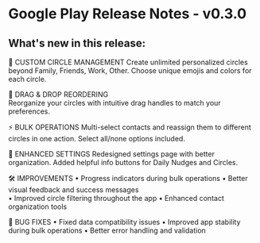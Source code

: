 # Google Play Release Notes - v0.3.0

## What's new in this release:

🎉 CUSTOM CIRCLE MANAGEMENT
Create unlimited personalized circles beyond Family, Friends, Work, Other. Choose unique emojis and colors for each circle.

🔄 DRAG & DROP REORDERING  
Reorganize your circles with intuitive drag handles to match your preferences.

⚡ BULK OPERATIONS
Multi-select contacts and reassign them to different circles in one action. Select all/none options included.

🎨 ENHANCED SETTINGS
Redesigned settings page with better organization. Added helpful info buttons for Daily Nudges and Circles.

🛠️ IMPROVEMENTS
• Progress indicators during bulk operations
• Better visual feedback and success messages  
• Improved circle filtering throughout the app
• Enhanced contact organization tools

🐛 BUG FIXES
• Fixed data compatibility issues
• Improved app stability during bulk operations
• Better error handling and validation
